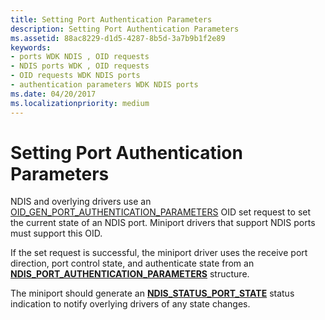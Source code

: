 ```yaml
---
title: Setting Port Authentication Parameters
description: Setting Port Authentication Parameters
ms.assetid: 88ac8229-d1d5-4287-8b5d-3a7b9b1f2e89
keywords:
- ports WDK NDIS , OID requests
- NDIS ports WDK , OID requests
- OID requests WDK NDIS ports
- authentication parameters WDK NDIS ports
ms.date: 04/20/2017
ms.localizationpriority: medium
---
```


# Setting Port Authentication Parameters





NDIS and overlying drivers use an [OID\_GEN\_PORT\_AUTHENTICATION\_PARAMETERS](./oid-gen-port-authentication-parameters.md) OID set request to set the current state of an NDIS port. Miniport drivers that support NDIS ports must support this OID.

If the set request is successful, the miniport driver uses the receive port direction, port control state, and authenticate state from an [**NDIS\_PORT\_AUTHENTICATION\_PARAMETERS**](/windows-hardware/drivers/ddi/ntddndis/ns-ntddndis-_ndis_port_authentication_parameters) structure.

The miniport should generate an [**NDIS\_STATUS\_PORT\_STATE**](./ndis-status-port-state.md) status indication to notify overlying drivers of any state changes.

 

